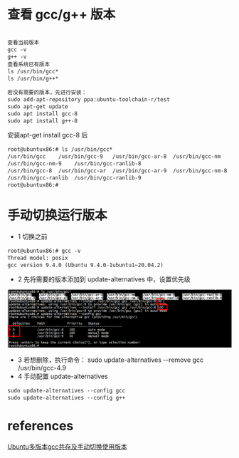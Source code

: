 # 查看 gcc/g++ 版本
```

查看当前版本
gcc -v
g++ -v
查看系统已有版本
ls /usr/bin/gcc*
ls /usr/bin/g++*
```

```
若没有需要的版本，先进行安装：
sudo add-apt-repository ppa:ubuntu-toolchain-r/test
sudo apt-get update
sudo apt install gcc-8
sudo apt install g++-8
```

安装apt-get install gcc-8 后   

```
root@ubuntux86:# ls /usr/bin/gcc*
/usr/bin/gcc    /usr/bin/gcc-9   /usr/bin/gcc-ar-8  /usr/bin/gcc-nm    /usr/bin/gcc-nm-9    /usr/bin/gcc-ranlib-8
/usr/bin/gcc-8  /usr/bin/gcc-ar  /usr/bin/gcc-ar-9  /usr/bin/gcc-nm-8  /usr/bin/gcc-ranlib  /usr/bin/gcc-ranlib-9
root@ubuntux86:#
```
# 手动切换运行版本

+ 1 切换之前  

```
root@ubuntux86:# gcc -v
Thread model: posix
gcc version 9.4.0 (Ubuntu 9.4.0-1ubuntu1~20.04.2)
```

+ 2 先将需要的版本添加到 update-alternatives 中，设置优先级   


![images](gcc.png)

+ 3 若想删除，执行命令：
sudo update-alternatives --remove gcc /usr/bin/gcc-4.9   
+ 4 手动配置 update-alternatives  
```
sudo update-alternatives --config gcc
sudo update-alternatives --config g++
```

# references

[Ubuntu多版本gcc共存及手动切换使用版本](https://blog.csdn.net/qq_36289572/article/details/132163157)  